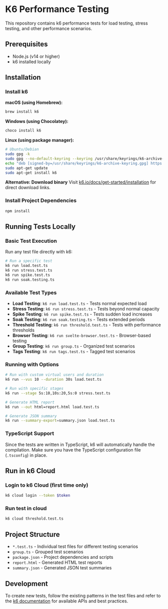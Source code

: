 # K6 Performance Testing

This repository contains k6 performance tests for load testing, stress testing, and other performance scenarios.

## Prerequisites

- Node.js (v14 or higher)
- k6 installed locally

## Installation

### Install k6

**macOS (using Homebrew):**
```bash
brew install k6
```

**Windows (using Chocolatey):**
```bash
choco install k6
```

**Linux (using package manager):**
```bash
# Ubuntu/Debian
sudo gpg -k
sudo gpg --no-default-keyring --keyring /usr/share/keyrings/k6-archive-keyring.gpg --keyserver hkp://keyserver.ubuntu.com:80 --recv-keys C5AD17C747E3415A3642D57D77C6C491D6AC1D69
echo "deb [signed-by=/usr/share/keyrings/k6-archive-keyring.gpg] https://dl.k6.io/deb stable main" | sudo tee /etc/apt/sources.list.d/k6.list
sudo apt-get update
sudo apt-get install k6
```

**Alternative: Download binary**
Visit [k6.io/docs/get-started/installation](https://k6.io/docs/get-started/installation) for direct download links.

### Install Project Dependencies

```bash
npm install
```

## Running Tests Locally

### Basic Test Execution

Run any test file directly with k6:

```bash
# Run a specific test
k6 run load.test.ts
k6 run stress.test.ts
k6 run spike.test.ts
k6 run soak.testing.ts
```

### Available Test Types

- **Load Testing**: `k6 run load.test.ts` - Tests normal expected load
- **Stress Testing**: `k6 run stress.test.ts` - Tests beyond normal capacity
- **Spike Testing**: `k6 run spike.test.ts` - Tests sudden load increases
- **Soak Testing**: `k6 run soak.testing.ts` - Tests extended periods
- **Threshold Testing**: `k6 run threshold.test.ts` - Tests with performance thresholds
- **Browser Testing**: `k6 run svelte-browser.test.ts` - Browser-based testing
- **Group Testing**: `k6 run group.ts` - Organized test scenarios
- **Tags Testing**: `k6 run tags.test.ts` - Tagged test scenarios

### Running with Options

```bash
# Run with custom virtual users and duration
k6 run --vus 10 --duration 30s load.test.ts

# Run with specific stages
k6 run --stage 5s:10,10s:20,5s:0 stress.test.ts

# Generate HTML report
k6 run --out html=report.html load.test.ts

# Generate JSON summary
k6 run --summary-export=summary.json load.test.ts
```

### TypeScript Support

Since the tests are written in TypeScript, k6 will automatically handle the compilation. Make sure you have the TypeScript configuration file (`.tsconfig`) in place.

## Run in k6 Cloud

### Login to k6 Cloud (first time only)

```bash
k6 cloud login --token $token
```

### Run test in cloud

```bash
k6 cloud threshold.test.ts
```

## Project Structure

- `*.test.ts` - Individual test files for different testing scenarios
- `group.ts` - Grouped test scenarios
- `package.json` - Project dependencies and scripts
- `report.html` - Generated HTML test reports
- `summary.json` - Generated JSON test summaries

## Development

To create new tests, follow the existing patterns in the test files and refer to the [k6 documentation](https://k6.io/docs/) for available APIs and best practices.
